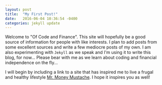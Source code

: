 ```yaml
---
layout: post
title:  "My First Post!"
date:   2016-06-04 10:36:54 -0400
categories: jekyll update
---
```

Welcome to "Of Code and Finance". This site will hopefully be a good source of information for people with like interests. I plan to add posts from some excellent sources and write a few mediocre posts of my own. I am also experimenting with `Jekyll` as we speak and I'm using it to write this blog, for now... Please bear with me as we learn about coding and financial independence on the fly...

I will begin by including a link to a site that has inspired me to live a frugal and healthy lifestyle [Mr. Money Mustache][mustache-home]. I hope it inspires you as well!

[mustache-home]: http://mrmoneymustache.com{:target="_blank"}
